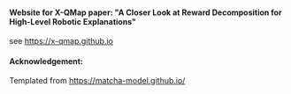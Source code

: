 #### Website for **X-QMap** paper: "A Closer Look at Reward Decomposition for High-Level Robotic Explanations"

see https://x-qmap.github.io


#### Acknowledgement:
Templated from https://matcha-model.github.io/
